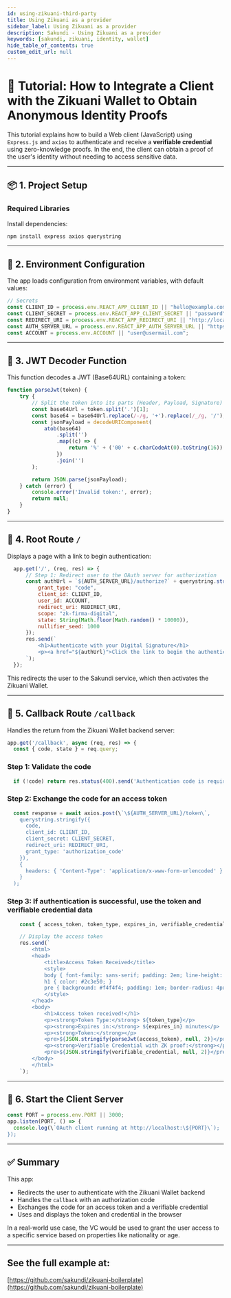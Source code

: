 ```yaml
---
id: using-zikuani-third-party
title: Using Zikuani as a provider
sidebar_label: Using Zikuani as a provider
description: Sakundi - Using Zikuani as a provider
keywords: [sakundi, zikuani, identity, wallet]
hide_table_of_contents: true
custom_edit_url: null
---
```

# 🧪 Tutorial: How to Integrate a Client with the Zikuani Wallet to Obtain Anonymous Identity Proofs

This tutorial explains how to build a Web client (JavaScript) using `Express.js` and `axios` to authenticate and receive a **verifiable credential** using zero-knowledge proofs. In the end, the client can obtain a proof of the user's identity without needing to access sensitive data.

---

## 📦 1. Project Setup

### Required Libraries
Install dependencies:

```bash
npm install express axios querystring
```

---

## 🔐 2. Environment Configuration

The app loads configuration from environment variables, with default values:

```js
// Secrets
const CLIENT_ID = process.env.REACT_APP_CLIENT_ID || "hello@example.com";
const CLIENT_SECRET = process.env.REACT_APP_CLIENT_SECRET || "password";
const REDIRECT_URI = process.env.REACT_APP_REDIRECT_URI || "http://localhost:3000/callback";
const AUTH_SERVER_URL = process.env.REACT_APP_AUTH_SERVER_URL || "https://app.sakundi.io";
const ACCOUNT = process.env.ACCOUNT || "user@usermail.com";
```

---

## 🧾 3. JWT Decoder Function

This function decodes a JWT (Base64URL) containing a token:

```js
function parseJwt(token) {
    try {
        // Split the token into its parts (Header, Payload, Signature)
        const base64Url = token.split('.')[1];
        const base64 = base64Url.replace(/-/g, '+').replace(/_/g, '/');
        const jsonPayload = decodeURIComponent(
            atob(base64)
                .split('')
                .map((c) => {
                    return '%' + ('00' + c.charCodeAt(0).toString(16)).slice(-2);
                })
                .join('')
        );

        return JSON.parse(jsonPayload);
    } catch (error) {
        console.error('Invalid token:', error);
        return null;
    }
}
```

---

## 🚪 4. Root Route `/`

Displays a page with a link to begin authentication:

```js
  app.get('/', (req, res) => {
      // Step 1: Redirect user to the OAuth server for authorization
      const authUrl = `${AUTH_SERVER_URL}/authorize?` + querystring.stringify({
          grant_type: "code",
          client_id: CLIENT_ID,
          user_id: ACCOUNT,
          redirect_uri: REDIRECT_URI,
          scope: "zk-firma-digital",
          state: String(Math.floor(Math.random() * 10000)),
          nullifier_seed: 1000
      });
      res.send(`
          <h1>Authenticate with your Digital Signature</h1>
          <p><a href="${authUrl}">Click the link to begin the authentication process</a></p>
      `);
  });
```

This redirects the user to the Sakundi service, which then activates the Zikuani Wallet.

---

## 🔄 5. Callback Route `/callback`

Handles the return from the Zikuani Wallet backend server:

```js
app.get('/callback', async (req, res) => {
  const { code, state } = req.query;
```

### Step 1: Validate the code

```js
  if (!code) return res.status(400).send('Authentication code is required');
```

### Step 2: Exchange the code for an access token

```js
  const response = await axios.post(\`\${AUTH_SERVER_URL}/token\`,
    querystring.stringify({
      code,
      client_id: CLIENT_ID,
      client_secret: CLIENT_SECRET,
      redirect_uri: REDIRECT_URI,
      grant_type: 'authorization_code'
    }),
    {
      headers: { 'Content-Type': 'application/x-www-form-urlencoded' }
    }
  );
```

### Step 3: If authentication is successful, use the token and verifiable credential data

```js
    const { access_token, token_type, expires_in, verifiable_credential } = response.data;

    // Display the access token
    res.send(`
        <html>
        <head>
            <title>Access Token Received</title>
            <style>
            body { font-family: sans-serif; padding: 2em; line-height: 1.5; }
            h1 { color: #2c3e50; }
            pre { background: #f4f4f4; padding: 1em; border-radius: 4px; overflow-x: auto; }
            </style>
        </head>
        <body>
            <h1>Access token received!</h1>
            <p><strong>Token Type:</strong> ${token_type}</p>
            <p><strong>Expires in:</strong> ${expires_in} minutes</p>
            <p><strong>Token:</strong></p>
            <pre>${JSON.stringify(parseJwt(access_token), null, 2)}</pre>
            <p><strong>Verifiable Credential with ZK proof:</strong></p>
            <pre>${JSON.stringify(verifiable_credential, null, 2)}</pre>
        </body>
        </html>
    `);
```

---

## 🚀 6. Start the Client Server

```js
const PORT = process.env.PORT || 3000;
app.listen(PORT, () => {
  console.log(\`OAuth client running at http://localhost:\${PORT}\`);
});
```

---

## ✅ Summary

This app:
- Redirects the user to authenticate with the Zikuani Wallet backend
- Handles the `callback` with an authorization code
- Exchanges the code for an access token and a verifiable credential
- Uses and displays the token and credential in the browser

In a real-world use case, the VC would be used to grant the user access to a specific service based on properties like nationality or age.

---

## See the full example at:

[https://github.com/sakundi/zikuani-boilerplate](https://github.com/sakundi/zikuani-boilerplate)
